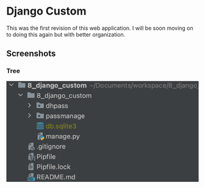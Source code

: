 # Django Custom
This was the first revision of this web application.
I will be soon moving on to doing this again but with better organization.

## Screenshots

### Tree

![Project Tree](8_django_custom/screenshots/tree.png)
